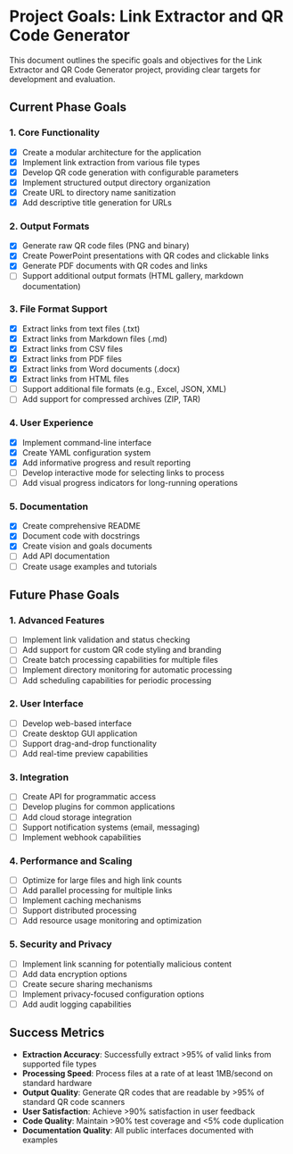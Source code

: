 # Project Goals: Link Extractor and QR Code Generator

This document outlines the specific goals and objectives for the Link Extractor and QR Code Generator project, providing clear targets for development and evaluation.

## Current Phase Goals

### 1. Core Functionality

- [x] Create a modular architecture for the application
- [x] Implement link extraction from various file types
- [x] Develop QR code generation with configurable parameters
- [x] Implement structured output directory organization
- [x] Create URL to directory name sanitization
- [x] Add descriptive title generation for URLs

### 2. Output Formats

- [x] Generate raw QR code files (PNG and binary)
- [x] Create PowerPoint presentations with QR codes and clickable links
- [x] Generate PDF documents with QR codes and links
- [ ] Support additional output formats (HTML gallery, markdown documentation)

### 3. File Format Support

- [x] Extract links from text files (.txt)
- [x] Extract links from Markdown files (.md)
- [x] Extract links from CSV files
- [x] Extract links from PDF files
- [x] Extract links from Word documents (.docx)
- [x] Extract links from HTML files
- [ ] Support additional file formats (e.g., Excel, JSON, XML)
- [ ] Add support for compressed archives (ZIP, TAR)

### 4. User Experience

- [x] Implement command-line interface
- [x] Create YAML configuration system
- [x] Add informative progress and result reporting
- [ ] Develop interactive mode for selecting links to process
- [ ] Add visual progress indicators for long-running operations

### 5. Documentation

- [x] Create comprehensive README
- [x] Document code with docstrings
- [x] Create vision and goals documents
- [ ] Add API documentation
- [ ] Create usage examples and tutorials

## Future Phase Goals

### 1. Advanced Features

- [ ] Implement link validation and status checking
- [ ] Add support for custom QR code styling and branding
- [ ] Create batch processing capabilities for multiple files
- [ ] Implement directory monitoring for automatic processing
- [ ] Add scheduling capabilities for periodic processing

### 2. User Interface

- [ ] Develop web-based interface
- [ ] Create desktop GUI application
- [ ] Support drag-and-drop functionality
- [ ] Add real-time preview capabilities

### 3. Integration

- [ ] Create API for programmatic access
- [ ] Develop plugins for common applications
- [ ] Add cloud storage integration
- [ ] Support notification systems (email, messaging)
- [ ] Implement webhook capabilities

### 4. Performance and Scaling

- [ ] Optimize for large files and high link counts
- [ ] Add parallel processing for multiple links
- [ ] Implement caching mechanisms
- [ ] Support distributed processing
- [ ] Add resource usage monitoring and optimization

### 5. Security and Privacy

- [ ] Implement link scanning for potentially malicious content
- [ ] Add data encryption options
- [ ] Create secure sharing mechanisms
- [ ] Implement privacy-focused configuration options
- [ ] Add audit logging capabilities

## Success Metrics

- **Extraction Accuracy**: Successfully extract >95% of valid links from supported file types
- **Processing Speed**: Process files at a rate of at least 1MB/second on standard hardware
- **Output Quality**: Generate QR codes that are readable by >95% of standard QR code scanners
- **User Satisfaction**: Achieve >90% satisfaction in user feedback
- **Code Quality**: Maintain >90% test coverage and <5% code duplication
- **Documentation Quality**: All public interfaces documented with examples